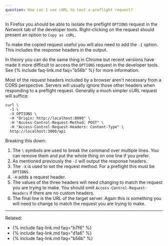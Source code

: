 ```yaml
---
question: How can I use cURL to test a preflight request?
---
```


In Firefox you should be able to isolate the preflight `OPTIONS` request in the *Network* tab of the developer tools.
Right-clicking on the request should present an option to `Copy as cURL`.

To make the copied request useful you will also need to add the `-I` option. This includes the response headers in the
output.

In theory you can do the same thing in Chrome but recent versions have made it more difficult to access the `OPTIONS`
request in the developer tools. See {% include faq-link.md faq="b56b" %} for more information.

Most of the request headers included by a browser aren't necessary from a CORS perspective. Servers will usually ignore
those other headers when responding to a preflight request. Generally a much simpler cURL request will suffice:

```
curl \
  -I \
  -X OPTIONS \
  -H "Origin: http://localhost:8080" \
  -H "Access-Control-Request-Method: POST" \
  -H "Access-Control-Request-Headers: Content-Type" \
  http://localhost:3000/api
```

Breaking this down:

1. The `\` symbols are used to break the command over multiple lines. You can remove them and put the whole thing on one
   line if you prefer.
2. As mentioned previously the `-I` will output the response headers.
3. The `-X` is used to set the request method. For a preflight this must be `OPTIONS`.
4. `-H` adds a request header.
5. The values of the three headers will need changing to match the request you are trying to make. You should omit
   `Access-Control-Request-Headers` if there are no custom headers.
6. The final line is the URL of the target server. Again this is something you will need to change to match the request
   you are trying to make.

---

Related:

* {% include faq-link.md faq="b7f6" %}
* {% include faq-link.md faq="d1a6" %}
* {% include faq-link.md faq="b56b" %}
